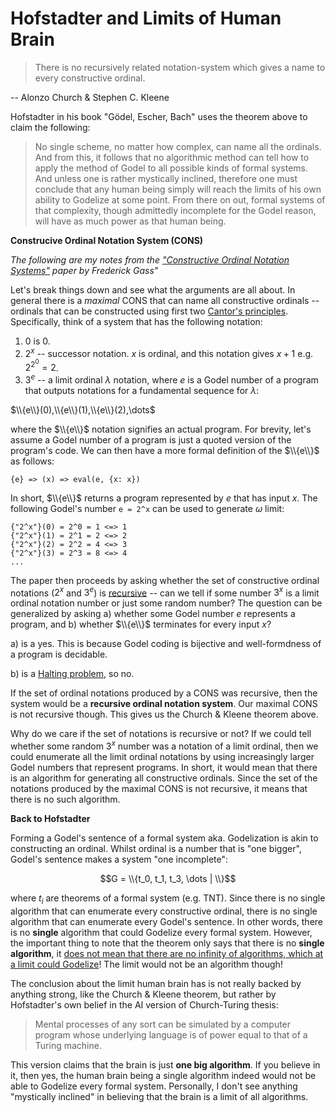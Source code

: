 # Hofstadter and Limits of Human Brain

> There is no recursively related notation-system which gives a name to every constructive ordinal.

-- Alonzo Church & Stephen C. Kleene

Hofstadter in his book "Gödel, Escher, Bach" uses the theorem above to claim the following:

> No single scheme, no matter how complex, can name all the ordinals. And from this, it follows that no algorithmic method can tell how to apply the method of Godel to all possible kinds of formal systems. And unless one is rather mystically inclined, therefore one must conclude that any human being simply will reach the limits of his own ability to Godelize at some point. From there on out, formal systems of that complexity, though admittedly incomplete for the Godel reason, will have as much power as that human being.

**Construcive Ordinal Notation System (CONS)**

_The following are my notes from the ["Constructive Ordinal Notation Systems"](https://www.jstor.org/stable/2689658) paper by Frederick Gass"_

Let's break things down and see what the arguments are all about. In general there is a _maximal_ CONS that can name all constructive ordinals -- ordinals that can be constructed using first two [Cantor's principles](https://math.stackexchange.com/questions/956779/an-easy-to-understand-definition-of-omega-1/972010#972010). Specifically, think of a system that has the following notation:

1. 0 is 0.
1. $2^{x}$ -- successor notation. $x$ is ordinal, and this notation gives $x + 1$ e.g. $2^{2^{0}} = 2$.
2. $3^{e}$ -- a limit ordinal $\lambda$ notation, where $e$ is a Godel number of a program that outputs notations for a fundamental sequence for $\lambda$:

$\\{e\\}(0),\\{e\\}(1),\\{e\\}(2),\dots$

where the $\\{e\\}$ notation signifies an actual program. For brevity, let's assume a Godel number of a program is just a quoted version of the program's code. We can then have a more formal definition of the $\\{e\\}$ as follows:

```
{e} => (x) => eval(e, {x: x})
```

In short, $\\{e\\}$ returns a program represented by $e$ that has input $x$. The following Godel's number `e = 2^x` can be used to generate $\omega$ limit:

```
{"2^x"}(0) = 2^0 = 1 <=> 1
{"2^x"}(1) = 2^1 = 2 <=> 2
{"2^x"}(2) = 2^2 = 4 <=> 3
{"2^x"}(3) = 2^3 = 8 <=> 4
...
```

The paper then proceeds by asking whether the set of constructive ordinal notations ($2^x$ and $3^e$) is [recursive](https://github.com/marti-1/notebooks/blob/master/math/on-recursive-set.md) -- can we tell if some number $3^{x}$ is a limit ordinal notation number or just some random number? The question can be generalized by asking a) whether some Godel number $e$ represents a program, and b) whether $\\{e\\}$ terminates for every input $x$?

a) is a yes. This is because Godel coding is bijective and well-formdness of a program is decidable.

b) is a [Halting problem](https://github.com/marti-1/notebooks/blob/master/math/on-halting-problem-proof.md), so no.

If the set of ordinal notations produced by a CONS was recursive, then the system would be a **recursive ordinal notation system**. Our maximal CONS is not recursive though. This gives us the Church & Kleene theorem above.

Why do we care if the set of notations is recursive or not? If we could tell whether some random $3^x$ number was a notation of a limit ordinal, then we could enumerate all the limit ordinal notations by using increasingly larger Godel numbers that represent programs. In short, it would mean that there is an algorithm for generating all constructive ordinals. Since the set of the notations produced by the maximal CONS is not recursive, it means that there is no such algorithm.

**Back to Hofstadter**

Forming a Godel's sentence of a formal system aka. Godelization is akin to constructing an ordinal. Whilst ordinal is a number that is "one bigger", Godel's sentence makes a system "one incomplete":

$$G = \\{t_0, t_1, t_3, \dots | \\}$$

where $t_i$ are theorems of a formal system (e.g. TNT). Since there is no single algorithm that can enumerate every constructive ordinal, there is no single algorithm that can enumerate every Godel's sentence. In other words, there is no **single** algorithm that could Godelize every formal system. However, the important thing to note that the theorem only says that there is no **single algorithm**, it [does not mean that there are no infinity of algorithms, which at a limit could Godelize](https://math.stackexchange.com/questions/4897209/does-undecidability-allow-infinite-number-of-algorithms-for-limited-ranges)! The limit would not be an algorithm though!

The conclusion about the limit human brain has is not really backed by anything strong, like the Church & Kleene theorem, but rather by Hofstadter's own belief in the AI version of Church-Turing thesis:

> Mental processes of any sort can be simulated by a computer program whose underlying language is of power equal to that of a Turing machine.

This version claims that the brain is just **one big algorithm**. If you believe in it, then yes, the human brain being a single algorithm indeed would not be able to Godelize every formal system. Personally, I don't see anything "mystically inclined" in believing that the brain is a limit of all algorithms.

